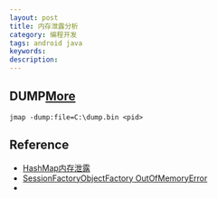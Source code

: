 ```yaml
---
layout: post
title: 内存泄露分析
category: 编程开发
tags: android java
keywords: 
description: 
---
```


## DUMP[More](http://blog.csdn.net/kevin_luan/article/details/8447896)

```
jmap -dump:file=C:\dump.bin <pid>
```

## Reference

* [HashMap内存泄露](http://www.xiaoyaochong.net/wordpress/index.php/2013/08/05/java%E5%86%85%E5%AD%98%E6%B3%84%E9%9C%B2%E4%B8%8Eweakhashmap/)
* [SessionFactoryObjectFactory OutOfMemoryError](http://stackoverflow.com/questions/9564845/hibernate-sessionfactoryobjectfactory-and-outofmemoryerrorjava-heap-space)
* 